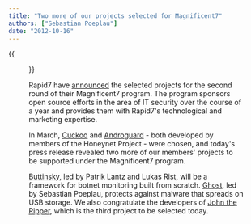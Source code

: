 ```yaml
---
title: "Two more of our projects selected for Magnificent7"
authors: ["Sebastian Poeplau"]
date: "2012-10-16"
---
```

{{<figure src="images/banner.png" alt="Banner" width="50%">}}

Rapid7 have [announced](http://www.rapid7.com/news-events/press-releases/2012/2012-second-round-magnificent7-program.jsp) the selected projects for the second round of their Magnificent7 program. The program sponsors open source efforts in the area of IT security over the course of a year and provides them with Rapid7's technological and marketing expertise.  
  
In March, [Cuckoo](http://www.cuckoosandbox.org/) and [Androguard](http://code.google.com/p/androguard/) - both developed by members of the Honeynet Project - were chosen, and today's press release revealed two more of our members' projects to be supported under the Magnificent7 program.  
  
[Buttinsky](http://buttinsky.org/), led by Patrik Lantz and Lukas Rist, will be a framework for botnet monitoring built from scratch. [Ghost](http://code.google.com/p/ghost-usb-honeypot/), led by Sebastian Poeplau, protects against malware that spreads on USB storage. We also congratulate the developers of [John the Ripper](http://www.openwall.com/john/), which is the third project to be selected today.
